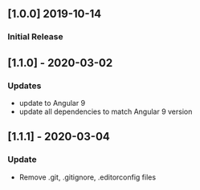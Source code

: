 ## [1.0.0] 2019-10-14
### Initial Release

## [1.1.0] - 2020-03-02
### Updates
- update to Angular 9
- update all dependencies to match Angular 9 version

## [1.1.1] - 2020-03-04
### Update
- Remove .git, .gitignore, .editorconfig files
